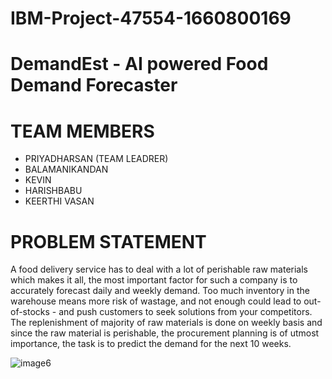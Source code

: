 # IBM-Project-47554-1660800169
# DemandEst - AI powered Food Demand Forecaster
# TEAM MEMBERS
 * PRIYADHARSAN (TEAM LEADRER)
 * BALAMANIKANDAN
 * KEVIN
 * HARISHBABU
 * KEERTHI VASAN

# PROBLEM STATEMENT
A food delivery service has to deal with a lot of perishable raw materials which makes it all, the most important factor for such a company is to accurately forecast daily and weekly demand. Too much inventory in the warehouse means more risk of wastage, and not enough could lead to out-of-stocks - and push customers to seek solutions from your competitors. The replenishment of majority of raw materials is done on weekly basis and since the raw material is perishable, the procurement planning is of utmost importance, the task is to predict the demand for the next 10 weeks.


![image6](https://user-images.githubusercontent.com/114640848/200781563-fc2fe3db-3ac6-4254-980e-3c50739363ec.png)
